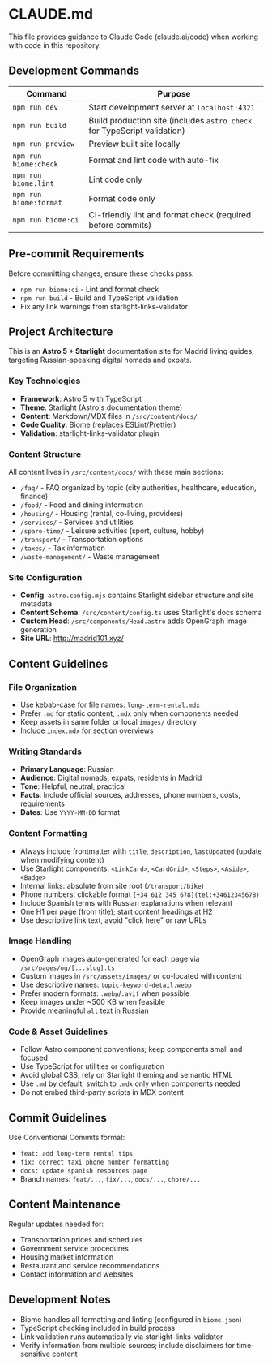 # CLAUDE.md

This file provides guidance to Claude Code (claude.ai/code) when working with code in this repository.

## Development Commands

| Command | Purpose |
|---------|---------|
| `npm run dev` | Start development server at `localhost:4321` |
| `npm run build` | Build production site (includes `astro check` for TypeScript validation) |
| `npm run preview` | Preview built site locally |
| `npm run biome:check` | Format and lint code with auto-fix |
| `npm run biome:lint` | Lint code only |
| `npm run biome:format` | Format code only |
| `npm run biome:ci` | CI-friendly lint and format check (required before commits) |

## Pre-commit Requirements
Before committing changes, ensure these checks pass:
- `npm run biome:ci` - Lint and format check
- `npm run build` - Build and TypeScript validation
- Fix any link warnings from starlight-links-validator

## Project Architecture

This is an **Astro 5 + Starlight** documentation site for Madrid living guides, targeting Russian-speaking digital nomads and expats.

### Key Technologies
- **Framework**: Astro 5 with TypeScript
- **Theme**: Starlight (Astro's documentation theme)
- **Content**: Markdown/MDX files in `/src/content/docs/`
- **Code Quality**: Biome (replaces ESLint/Prettier)
- **Validation**: starlight-links-validator plugin

### Content Structure
All content lives in `/src/content/docs/` with these main sections:
- `/faq/` - FAQ organized by topic (city authorities, healthcare, education, finance)
- `/food/` - Food and dining information
- `/housing/` - Housing (rental, co-living, providers)
- `/services/` - Services and utilities
- `/spare-time/` - Leisure activities (sport, culture, hobby)
- `/transport/` - Transportation options
- `/taxes/` - Tax information
- `/waste-management/` - Waste management

### Site Configuration
- **Config**: `astro.config.mjs` contains Starlight sidebar structure and site metadata
- **Content Schema**: `/src/content/config.ts` uses Starlight's docs schema
- **Custom Head**: `/src/components/Head.astro` adds OpenGraph image generation
- **Site URL**: http://madrid101.xyz/

## Content Guidelines

### File Organization
- Use kebab-case for file names: `long-term-rental.mdx`
- Prefer `.md` for static content, `.mdx` only when components needed
- Keep assets in same folder or local `images/` directory
- Include `index.mdx` for section overviews

### Writing Standards
- **Primary Language**: Russian
- **Audience**: Digital nomads, expats, residents in Madrid
- **Tone**: Helpful, neutral, practical
- **Facts**: Include official sources, addresses, phone numbers, costs, requirements
- **Dates**: Use `YYYY-MM-DD` format

### Content Formatting
- Always include frontmatter with `title`, `description`, `lastUpdated` (update when modifying content)
- Use Starlight components: `<LinkCard>`, `<CardGrid>`, `<Steps>`, `<Aside>`, `<Badge>`
- Internal links: absolute from site root (`/transport/bike`)
- Phone numbers: clickable format `[+34 612 345 678](tel:+34612345678)`
- Include Spanish terms with Russian explanations when relevant
- One H1 per page (from title); start content headings at H2
- Use descriptive link text, avoid "click here" or raw URLs

### Image Handling
- OpenGraph images auto-generated for each page via `/src/pages/og/[...slug].ts`
- Custom images in `/src/assets/images/` or co-located with content
- Use descriptive names: `topic-keyword-detail.webp`
- Prefer modern formats: `.webp`/`.avif` when possible
- Keep images under ~500 KB when feasible
- Provide meaningful `alt` text in Russian

### Code & Asset Guidelines
- Follow Astro component conventions; keep components small and focused
- Use TypeScript for utilities or configuration
- Avoid global CSS; rely on Starlight theming and semantic HTML
- Use `.md` by default; switch to `.mdx` only when components needed
- Do not embed third-party scripts in MDX content

## Commit Guidelines
Use Conventional Commits format:
- `feat: add long-term rental tips`
- `fix: correct taxi phone number formatting`  
- `docs: update spanish resources page`
- Branch names: `feat/...`, `fix/...`, `docs/...`, `chore/...`

## Content Maintenance
Regular updates needed for:
- Transportation prices and schedules
- Government service procedures
- Housing market information
- Restaurant and service recommendations
- Contact information and websites

## Development Notes
- Biome handles all formatting and linting (configured in `biome.json`)
- TypeScript checking included in build process
- Link validation runs automatically via starlight-links-validator
- Verify information from multiple sources; include disclaimers for time-sensitive content
